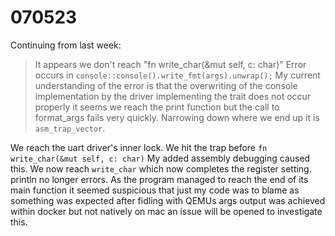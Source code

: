 # 070523

Continuing from last week:

> It appears we don't reach "fn write_char(&mut self, c: char)"
Error occurs in `console::console().write_fmt(args).unwrap();`
My current understanding of the error is that the overwriting of the console implementation by the driver implementing the trait does not occur properly it seems we reach the print function but the call to format_args fails very quickly. Narrowing down where we end up it is `asm_trap_vector`.

We reach the uart driver's inner lock.
We hit the trap before `fn write_char(&mut self, c: char)`
My added assembly debugging caused this. We now reach `write_char` which now completes the register setting. println no longer errors.
As the program managed to reach the end of its main function it seemed suspicious that just my code was to blame as something was expected after fidling with QEMUs args output was achieved within docker but not natively on mac an issue will be opened to investigate this.
